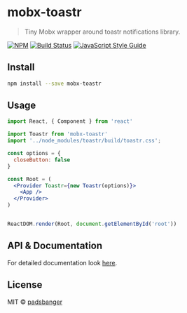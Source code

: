 # mobx-toastr

> Tiny Mobx wrapper around toastr notifications library.

[![NPM](https://img.shields.io/npm/v/mobx-toastr.svg)](https://www.npmjs.com/package/mobx-toastr)
[![Build Status](https://travis-ci.org/padsbanger/mobx-toastr.svg?branch=master)](https://travis-ci.org/padsbanger/mobx-toastr)
[![JavaScript Style Guide](https://img.shields.io/badge/code_style-standard-brightgreen.svg)](https://standardjs.com)

## Install

```bash
npm install --save mobx-toastr
```

## Usage

```jsx
import React, { Component } from 'react'

import Toastr from 'mobx-toastr'
import '../node_modules/toastr/build/toastr.css';

const options = {
  closeButton: false
}

const Root = (
  <Provider Toastr={new Toastr(options)}>
    <App />
  </Provider>
)


ReactDOM.render(Root, document.getElementById('root'))
```

## API & Documentation

For detailed documentation look [here](https://github.com/CodeSeven/toastr).

## License

MIT © [padsbanger](https://github.com/padsbanger)
